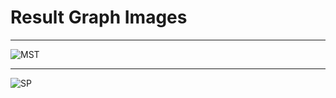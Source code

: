 # Result Graph Images    
    
---------------------    
![MST](https://user-images.githubusercontent.com/52629158/88287047-bceb1700-cd2c-11ea-9954-cda7ab50f7ff.png)    
    
---------------------    
![SP](https://user-images.githubusercontent.com/52629158/88287051-be1c4400-cd2c-11ea-97db-2e55eae07c68.png)    
